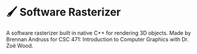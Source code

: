 # 🖌️ Software Rasterizer

A software rasterizer built in native C++ for rendering 3D objects. Made by Brennan Andruss for CSC 471: Introduction to Computer Graphics with Dr. Zoë Wood.
